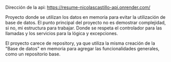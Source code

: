 Dirección de la api: https://resume-nicolascastillo-api.onrender.com/

Proyecto donde se utilizan los datos en memoria para evitar la utilización de base de datos.
El punto principal del proyecto no es demostrar complejidad, si no, mi estructura para trabajar. Donde se respeta el controlador para las llamadas y los servicios para la lógica y excepciones.

El proyecto carece de repository, ya que utiliza la misma creación de la "Base de datos" en memoria para agregar las funcionalidades generales, como un repositorio base.
